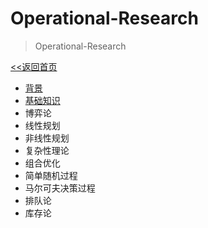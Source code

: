 # Operational-Research

> Operational-Research

[<<返回首页](index.md)

- [背景](1.背景.md)
- [基础知识](2.基础知识.md)
- 博弈论
- 线性规划
- 非线性规划
- 复杂性理论
- 组合优化
- 简单随机过程
- 马尔可夫决策过程
- 排队论
- 库存论